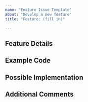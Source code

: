 ```yaml
---
name: "Feature Issue Template"
about: "Develop a new feature"
title: "Feature: (fill in)"

---
```

<!--- Provide a general summary of the new feature in the Title above -->

## Feature Details
<!--- What should the new feature add -->

## Example Code
<!--- Not required, what might code using this new feature look like -->

## Possible Implementation
<!--- Not required, suggest an idea for implementing addition or change -->

## Additional Comments
<!--- Not required, anything else import pertaining to this feature -->

